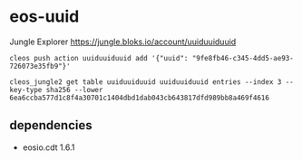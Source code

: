 # eos-uuid

Jungle Explorer https://jungle.bloks.io/account/uuiduuiduuid

`cleos push action uuiduuiduuid add '{"uuid": "9fe8fb46-c345-4dd5-ae93-726073e35fb9"}'`   

`cleos_jungle2 get table uuiduuiduuid uuiduuiduuid entries --index 3 --key-type sha256 --lower 6ea6ccba577d1c8f4a30701c1404dbd1dab043cb643817dfd989bb8a469f4616`

## dependencies

- eosio.cdt 1.6.1
